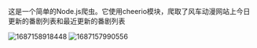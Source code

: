 这是一个简单的Node.js爬虫。它使用cheerio模块，爬取了风车动漫网站上今日更新的番剧列表和最近更新的番剧列表

![1687158918448](https://github.com/LeonardoSya/crawler/assets/120240967/98b6f3c4-449e-45cd-9fc6-b1c87043ba90)
![1687157990556](https://github.com/LeonardoSya/crawler/assets/120240967/4517bcf7-5507-49ff-9b9b-939368d1cbae)
